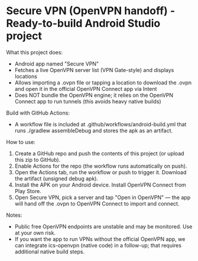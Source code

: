 Secure VPN (OpenVPN handoff) - Ready-to-build Android Studio project
===========================================================

What this project does:
- Android app named "Secure VPN"
- Fetches a live OpenVPN server list (VPN Gate-style) and displays locations
- Allows importing a .ovpn file or tapping a location to download the .ovpn and open it in the official OpenVPN Connect app via Intent
- Does NOT bundle the OpenVPN engine; it relies on the OpenVPN Connect app to run tunnels (this avoids heavy native builds)

Build with GitHub Actions:
- A workflow file is included at .github/workflows/android-build.yml that runs ./gradlew assembleDebug and stores the apk as an artifact.

How to use:
1. Create a GitHub repo and push the contents of this project (or upload this zip to GitHub).
2. Enable Actions for the repo (the workflow runs automatically on push).
3. Open the Actions tab, run the workflow or push to trigger it. Download the artifact (unsigned debug apk).
4. Install the APK on your Android device. Install OpenVPN Connect from Play Store.
5. Open Secure VPN, pick a server and tap "Open in OpenVPN" — the app will hand off the .ovpn to OpenVPN Connect to import and connect.

Notes:
- Public free OpenVPN endpoints are unstable and may be monitored. Use at your own risk.
- If you want the app to run VPNs without the official OpenVPN app, we can integrate ics-openvpn (native code) in a follow-up; that requires additional native build steps.
